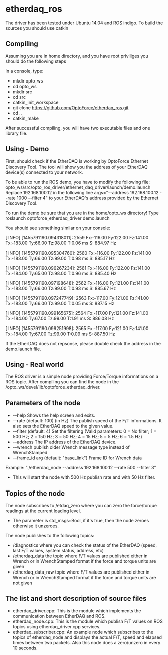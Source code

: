 # etherdaq_ros
The driver has been tested under Ubuntu 14.04 and ROS indigo.
To build the sources you should use catkin


Compiling
---------
Assuming you are in home directory, and you have root priviliges you should do the following steps

In a console, type:

 * mkdir opto_ws
 * cd opto_ws
 * mkdir src
 * cd src
 * catkin_init_workspace
 * git clone https://github.com/OptoForce/etherdaq_ros.git
 * cd ..
 * catkin_make

After successful compiling, you will have two executable files and one library file.


Using - Demo
------------

First, should check if the EtherDAQ is working by OptoForce Ethernet Discovery Tool. The tool will 
show you the address of your EtherDAQ device(s) connected to your network.

To be able to run the ROS demo, you have to modify the following file: 
opto_ws/src/opto_ros_driver/ethernet_daq_driver/launch/demo.launch
Replace 192.168.100.12 in the following line args="--address 192.168.100.12 --rate 1000 --filter 4"
to your EtherDAQ's address provided by the Ethernet Discovery Tool.

To run the demo be sure that you are in the home/opto_ws directory!
Type roslaunch optoforce_etherdaq_driver demo.launch

You should see something similar on your console:


[ INFO] [1455791190.094318011]: 2559 Fx:-116.00 Fy:122.00 Fz:141.00 Tx:-183.00 Ty:66.00 Tz:98.00 T:0.06 ms S: 884.97 Hz

[ INFO] [1455791190.095304760]: 2560 Fx:-116.00 Fy:122.00 Fz:141.00 Tx:-183.00 Ty:66.00 Tz:99.00 T:0.98 ms S: 885.17 Hz

[ INFO] [1455791190.096267234]: 2561 Fx:-116.00 Fy:122.00 Fz:141.00 Tx:-184.00 Ty:65.00 Tz:98.00 T:0.96 ms S: 885.40 Hz

[ INFO] [1455791190.097198648]: 2562 Fx:-116.00 Fy:121.00 Fz:141.00 Tx:-183.00 Ty:66.00 Tz:99.00 T:0.93 ms S: 885.67 Hz

[ INFO] [1455791190.097247749]: 2563 Fx:-117.00 Fy:121.00 Fz:141.00 Tx:-183.00 Ty:66.00 Tz:99.00 T:0.05 ms S: 887.15 Hz

[ INFO] [1455791190.099165675]: 2564 Fx:-117.00 Fy:121.00 Fz:141.00 Tx:-184.00 Ty:67.00 Tz:99.00 T:1.91 ms S: 886.08 Hz

[ INFO] [1455791190.099251998]: 2565 Fx:-117.00 Fy:121.00 Fz:141.00 Tx:-184.00 Ty:67.00 Tz:99.00 T:0.09 ms S: 887.50 Hz


If the EtherDAQ does not repsonse, please double check the address in the demo.launch file.




Using - Real world
------------------


The ROS driver is a simple node providing Force/Torque informations on a ROS topic.
After compiling you can find the node in the /opto_ws/devel/lib/optoforce_etherdaq_driver.



Parameters of the node
----------------------
* --help Shows the help screen and exits.
* --rate (default: 100) (in Hz) The publish speed of the F/T informations. It also sets the EtherDAQ speed to the given value. 
* --filter (default: 4) Set the filtering (Valid parameters: 0 = No filter; 1 = 500 Hz; 2 = 150 Hz; 3 = 50 Hz; 4 = 15 Hz; 5 = 5 Hz; 6 = 1.5 Hz)
* --address The IP address of the EtherDAQ device.
* --wrench  publish older Wrench message type instead of WrenchStamped
* --frame_id arg (default: "base_link") Frame ID for Wrench data


Example: 
 "./etherdaq_node --address 192.168.100.12 --rate 500 --filter 3"
* This will start the node with 500 Hz publish rate and with 50 Hz filter.


Topics of the node
------------------
The node subscribes to /etdaq_zero where you can zero the force/torque readings at the current loading level.
 * The parameter is std_msgs::Bool, if it's true, then the node zeroes otherwise it unzeroes.

The node publishes to the following topics:
*   /diagnostics where you can check the status of the EtherDAQ (speed, last F/T values, system status, address, etc)
*   /etherdaq_data the topic where F/T values are published either in Wrench or in WrenchStamped format if the force and torque units are given 
*   /etherdaq_data_raw topic where F/T values are published either in Wrench or in WrenchStamped format if the force and torque units are not given



The list and short description of source files
----------------------------------------------

* etherdaq_driver.cpp: 	   This is the module which implements the communication between EtherDAQ and ROS.
* etherdaq_node.cpp: 	   This is the module which publish F/T values on ROS topics using etherdaq_driver.cpp 
                           services.
* etherdaq_subscriber.cpp: An example node which subscribes to the topics of etherdaq_node and displays
                           the actual F/T, speed and elapsed times between two packets. Also this node 
                           does a zero/unzero in every 10 seconds.
